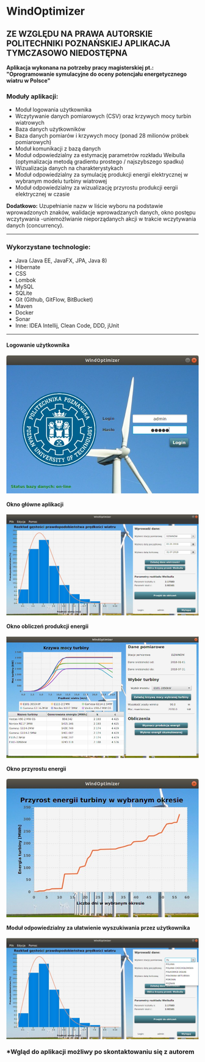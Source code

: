 # WindOptimizer

## ZE WZGLĘDU NA PRAWA AUTORSKIE POLITECHNIKI POZNAŃSKIEJ APLIKACJA TYMCZASOWO NIEDOSTĘPNA

 **Aplikacja wykonana na potrzeby pracy magisterskiej pt.: "Oprogramowanie symulacyjne do oceny potencjału energetycznego wiatru w Polsce"**

### Moduły aplikacji:
* Moduł logowania użytkownika
* Wczytywanie danych pomiarowych (CSV) oraz krzywych mocy turbin wiatrowych
* Baza danych użytkowników
* Baza danych pomiarów i krzywych mocy (ponad 28 milionów próbek pomiarowych)
* Moduł komunikacji z bazą danych
* Moduł odpowiedzialny za estymację parametrów rozkładu Weibulla (optymalizacja metodą gradientu prostego / najszybszego spadku)
* Wizualizacja danych na charakterystykach
* Moduł odpowiedzialny za symulację produkcji energii elektrycznej w wybranym modelu turbiny wiatrowej
* Moduł odpowiedzialny za wizualizację przyrostu produkcji eergii elektrycznej w czasie

**Dodatkowo:**
Uzupełnianie nazw w liście wyboru na podstawie wprowadzonych znaków, walidacje wprowadzanych danych, okno postępu wczytywania -uniemożlwianie nieporządanych akcji w trakcie wczytywania danych (concurrency).

---
### Wykorzystane technologie:
* Java (Java EE, JavaFX, JPA, Java 8)
* Hibernate
* CSS
* Lombok
* MySQL
* SQLite
* Git (Github, GitFlow, BitBucket)
* Maven
* Docker
* Sonar
* Inne: IDEA Intellij, Clean Code, DDD, jUnit
--- 

#### Logowanie użytkownika
<p align="center">
  <img align="center" src="https://github.com/Jabbasnik/WindOptimizer/blob/master/logowanie.jpg" alt="...">
</p>

#### Okno główne aplikacji
<p align="center">
  <img align="center" src="https://github.com/Jabbasnik/WindOptimizer/blob/master/oknoGlowne.jpg" alt="...">
</p>

#### Okno obliczeń produkcji energii
<p align="center">
  <img align="center" src="https://github.com/Jabbasnik/WindOptimizer/blob/master/oknoTurbin.jpg" alt="...">
</p>

#### Okno przyrostu energii
<p align="center">
  <img align="center" src="https://github.com/Jabbasnik/WindOptimizer/blob/master/wykresZPrzyrostem.jpg" alt="...">  
</p>

#### Moduł odpowiedzialny za ułatwienie wyszukiwania przez użytkownika
<p align="center">
  <img align="center" src="https://github.com/Jabbasnik/WindOptimizer/blob/master/uzupelnianie.jpg" alt="...">  
</p>

### *Wgląd do aplikacji możliwy po skontaktowaniu się z autorem

